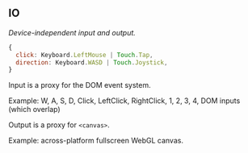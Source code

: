 ## IO

_Device-independent input and output._

<!-- Use HammerJS? -->

```js
{
  click: Keyboard.LeftMouse | Touch.Tap,
  direction: Keyboard.WASD | Touch.Joystick,
}
```

Input is a proxy for the DOM event system.

Example: W, A, S, D, Click, LeftClick, RightClick, 1, 2, 3, 4, DOM inputs (which overlap)

Output is a proxy for `<canvas>`.

Example: across-platform fullscreen WebGL canvas.

